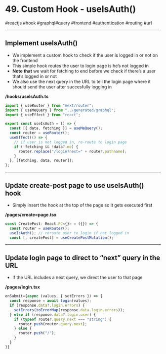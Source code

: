 # 49\. Custom Hook - useIsAuth()

#reactjs #hook #graphql#query #frontend #authentication #routing #url

* * *

## Implement useIsAuth()

  

- We implement a custom hook to check if the user is logged in or not on the frontend
- This simple hook routes the user to login page is he’s not logged in
- **Note that** we wait for fetching to end before we check if there’s a user that’s logged in or not 
- We also use the next ⁠query in the URL to tell the login page where it should send the user after succesfully logging in 

  

**⁠/hooks/useIsAuth.ts**  

```typescript
import { useRouter } from "next/router";
import { useMeQuery } from "../generated/graphql";
import { useEffect } from "react";

export const useIsAuth = () => {
  const [{ data, fetching }] = useMeQuery();
  const router = useRouter();
  useEffect(() => {
    // if user is not logged in, re-route to login page
    if (!fetching && !data?.me) {
      router.replace("/login?next=" + router.pathname);
    }
  }, [fetching, data, router]);
};
```

  

* * *

## Update create-post page to use useIsAuth() hook

  

- Simply insert the hook at the top of the page so it gets executed first

**/pages/create=page.tsx**

```typescript
const CreatePost: React.FC<{}> = ({}) => {
  const router = useRouter();
  useIsAuth(); // reroute user to login if not logged in
  const [, createPost] = useCreatePostMutation();
```

  

* * *

## Update login page to direct to “next” query in the URL

  

- If the URL includes a next query, we direct the user to that page

**/pages/login.tsx**

```typescript
onSubmit={async (values, { setErrors }) => {
  const response = await login(values);
  if (response.data?.login.errors) {
    setErrors(toErrorMap(response.data.login.errors));
  } else if (response.data?.login.user) {
    if (typeof router.query.next === "string") {
      router.push(router.query.next);
    } else {
      router.push("/");
    }
  }
}}
```